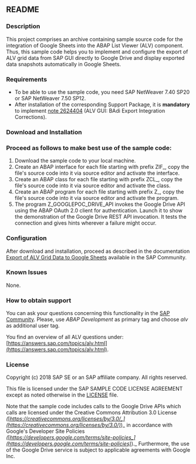 ## **README**

### **Description**

This project comprises an archive containing sample source code for the integration of Google Sheets into the ABAP List Viewer (ALV) component. Thus, this sample code helps you to implement and configure the export of ALV grid data from SAP GUI directly to Google Drive and display exported data snapshots automatically in Google Sheets.

### **Requirements**

- To be able to use the sample code, you need SAP NetWeaver 7.40 SP20 or SAP NetWeaver 7.50 SP12.
- After installation of the corresponding Support Package, it is **mandatory** to implement [note 2624404](http://service.sap.com/sap/support/notes/2624404) (ALV GUI: BAdi Export Integration Corrections).

### **Download and Installation**

### Proceed as follows to make best use of the sample code:

1. Download the sample code to your local machine.
2. Create an ABAP interface for each file starting with prefix ZIF\_, copy the file&#39;s source code into it via source editor and activate the interface.
3. Create an ABAP class for each file starting with prefix ZCL\_, copy the file&#39;s source code into it via source editor and activate the class.
4. Create an ABAP program for each file starting with prefix Z\_, copy the file&#39;s source code into it via source editor and activate the program.
5. The program Z\_GOOGLEPOC\_DRIVE\_API invokes the Google Drive API using the ABAP OAuth 2.0 client for authentication. Launch it to show the demonstration of the Google Drive REST API invocation. It tests the connection and gives hints wherever a failure might occur.

### **Configuration**

After download and installation, proceed as described in the documentation [Export of ALV Grid Data to Google Sheets](https://www.sap.com/documents/2018/07/56e0dd6d-0f7d-0010-87a3-c30de2ffd8ff.html) available in the SAP Community.

### **Known Issues**

None.

### **How to obtain support**

You can ask your questions concerning this functionality in the [SAP Community](https://www.sap.com/community.html). Please, use _ABAP Development_ as primary tag and choose _alv_ as additional user tag.

You find an overview of all ALV questions under: [https://answers.sap.com/topics/alv.html](https://answers.sap.com/topics/alv.html).

### **License**
Copyright (c) 2018 SAP SE or an SAP affiliate company. All rights reserved.

This file is licensed under the SAP SAMPLE CODE LICENSE AGREEMENT except as noted otherwise in the [LICENSE](LICENSE) file.

Note that the sample code includes calls to the Google Drive APIs which calls are licensed under the Creative Commons Attribution 3.0 License _(_[_https://creativecommons.org/licenses/by/3.0/_](https://creativecommons.org/licenses/by/3.0/)_)_ in accordance with Google&#39;s Developer Site Policies _(_[_https://developers.google.com/terms/site-policies_](https://developers.google.com/terms/site-policies)_)._ Furthermore, the use of the Google Drive service is subject to applicable agreements with Google Inc.